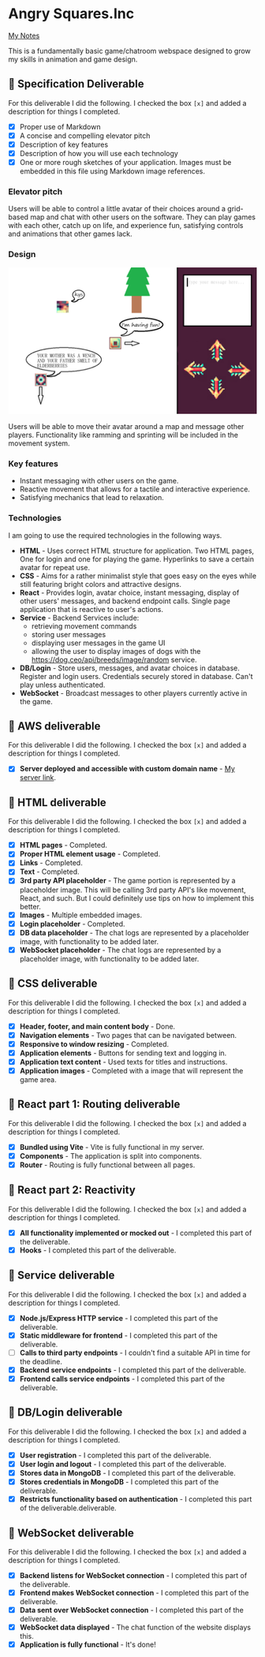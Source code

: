 # Angry Squares.Inc

[My Notes](notes.md)

This is a fundamentally basic game/chatroom webspace designed to grow my skills in animation and game design. 

## 🚀 Specification Deliverable

For this deliverable I did the following. I checked the box `[x]` and added a description for things I completed.

- [x] Proper use of Markdown
- [x] A concise and compelling elevator pitch
- [x] Description of key features
- [x] Description of how you will use each technology
- [x] One or more rough sketches of your application. Images must be embedded in this file using Markdown image references.

### Elevator pitch

Users will be able to control a little avatar of their choices around a grid-based map and chat with other users on the software. They can play games with each other, catch up on life, and experience fun, satisfying controls and animations that other games lack.

### Design

![Design image](temporary.png)

Users will be able to move their avatar around a map and message other players. Functionality like ramming and sprinting will be included in the movement system.

### Key features

- Instant messaging with other users on the game.
- Reactive movement that allows for a tactile and interactive experience.
- Satisfying mechanics that lead to relaxation.

### Technologies

I am going to use the required technologies in the following ways.

- **HTML** -  Uses correct HTML structure for application. Two HTML pages, One for login and one for playing the game. Hyperlinks to save a certain avatar for repeat use.
- **CSS** - Aims for a rather minimalist style that goes easy on the eyes while still featuring bright colors and attractive designs.
- **React** - Provides login, avatar choice, instant messaging, display of other users' messages, and backend endpoint calls. Single page application that is reactive to user's actions.
- **Service** - Backend Services include:
  - retrieving movement commands
  - storing user messages
  - displaying user messages in the game UI
  - allowing the user to display images of dogs with the https://dog.ceo/api/breeds/image/random service. 
- **DB/Login** - Store users, messages, and avatar choices in database. Register and login users. Credentials securely stored in database. Can't play unless authenticated.
- **WebSocket** - Broadcast messages to other players currently active in the game.

## 🚀 AWS deliverable

For this deliverable I did the following. I checked the box `[x]` and added a description for things I completed.

- [x] **Server deployed and accessible with custom domain name** - [My server link](https://coolsquares-webserver.click).

## 🚀 HTML deliverable

For this deliverable I did the following. I checked the box `[x]` and added a description for things I completed.

- [x] **HTML pages** - Completed.
- [x] **Proper HTML element usage** - Completed.
- [x] **Links** - Completed.
- [x] **Text** - Completed.
- [x] **3rd party API placeholder** - The game portion is represented by a placeholder image. This will be calling 3rd party API's like movement, React, and such. But I could definitely use tips on how to implement this better.
- [x] **Images** - Multiple embedded images.
- [x] **Login placeholder** - Completed.
- [x] **DB data placeholder** - The chat logs are represented by a placeholder image, with functionality to be added later. 
- [x] **WebSocket placeholder** - The chat logs are represented by a placeholder image, with functionality to be added later.

## 🚀 CSS deliverable

For this deliverable I did the following. I checked the box `[x]` and added a description for things I completed.

- [x] **Header, footer, and main content body** - Done.
- [x] **Navigation elements** - Two pages that can be navigated between.
- [x] **Responsive to window resizing** - Completed.
- [x] **Application elements** - Buttons for sending text and logging in.
- [x] **Application text content** - Used texts for titles and instructions.
- [x] **Application images** - Completed with a image that will represent the game area.

## 🚀 React part 1: Routing deliverable

For this deliverable I did the following. I checked the box `[x]` and added a description for things I completed.

- [x] **Bundled using Vite** - Vite is fully functional in my server.
- [x] **Components** - The application is split into components.
- [x] **Router** - Routing is fully functional between all pages.

## 🚀 React part 2: Reactivity

For this deliverable I did the following. I checked the box `[x]` and added a description for things I completed.

- [x] **All functionality implemented or mocked out** - I completed this part of the deliverable.
- [x] **Hooks** - I completed this part of the deliverable.

## 🚀 Service deliverable

For this deliverable I did the following. I checked the box `[x]` and added a description for things I completed.

- [x] **Node.js/Express HTTP service** - I completed this part of the deliverable.
- [x] **Static middleware for frontend** - I completed this part of the deliverable.
- [ ] **Calls to third party endpoints** - I couldn't find a suitable API in time for the deadline.
- [x] **Backend service endpoints** - I completed this part of the deliverable.
- [x] **Frontend calls service endpoints** - I completed this part of the deliverable.

## 🚀 DB/Login deliverable

For this deliverable I did the following. I checked the box `[x]` and added a description for things I completed.

- [x] **User registration** - I completed this part of the deliverable.
- [x] **User login and logout** - I completed this part of the deliverable.
- [x] **Stores data in MongoDB** - I completed this part of the deliverable.
- [x] **Stores credentials in MongoDB** - I completed this part of the deliverable.
- [x] **Restricts functionality based on authentication** - I completed this part of the deliverable.deliverable.

## 🚀 WebSocket deliverable

For this deliverable I did the following. I checked the box `[x]` and added a description for things I completed.

- [x] **Backend listens for WebSocket connection** - I completed this part of the deliverable.
- [x] **Frontend makes WebSocket connection** - I completed this part of the deliverable.
- [x] **Data sent over WebSocket connection** - I completed this part of the deliverable.
- [x] **WebSocket data displayed** - The chat function of the website displays this.
- [x] **Application is fully functional** - It's done!
